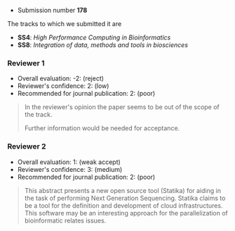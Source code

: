 
- Submission number **178**

The tracks to which we submitted it are

- **SS4**: _High Performance Computing in Bioinformatics_
- **SS8**: _Integration of data, methods and tools in biosciences_

### Reviewer 1

- Overall evaluation: -2: (reject)
- Reviewer's confidence:  2: (low)
- Recommended for journal publication:  2: (poor)

> In the reviewer's opinion the paper seems to be out of the scope of the track.
> 
> Further information would be needed for acceptance.

### Reviewer 2

- Overall evaluation: 1: (weak accept)
- Reviewer's confidence:  3: (medium)
- Recommended for journal publication:  2: (poor)

> This abstract presents a new open source tool (Statika) for aiding in the task of performing Next Generation Sequencing. Statika claims to be a tool for the definition and development of cloud infrastructures. This software may be an interesting approach for the parallelization of bioinformatic relates issues.